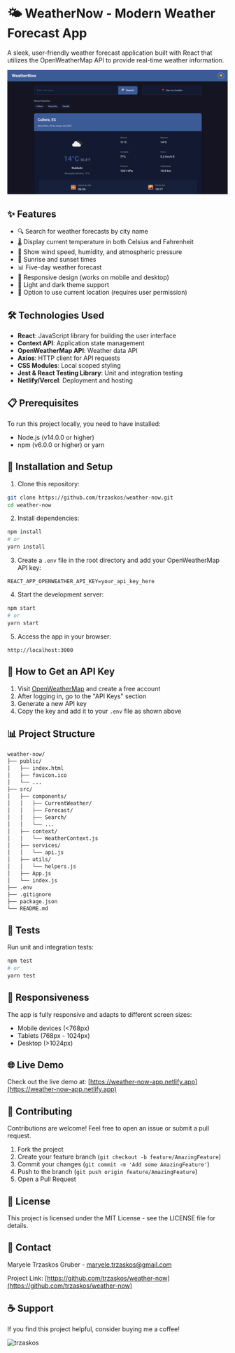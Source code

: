 # 🌤️ WeatherNow - Modern Weather Forecast App

A sleek, user-friendly weather forecast application built with React that utilizes the OpenWeatherMap API to provide real-time weather information.

![App Screenshot](./screenshots/app-screenshot.png)

## ✨ Features

- 🔍 Search for weather forecasts by city name
- 🌡️ Display current temperature in both Celsius and Fahrenheit
- 💨 Show wind speed, humidity, and atmospheric pressure
- 🌅 Sunrise and sunset times
- 📊 Five-day weather forecast
- 🌈 Responsive design (works on mobile and desktop)
- 🎨 Light and dark theme support
- 📍 Option to use current location (requires user permission)

## 🛠️ Technologies Used

- **React**: JavaScript library for building the user interface
- **Context API**: Application state management
- **OpenWeatherMap API**: Weather data API
- **Axios**: HTTP client for API requests
- **CSS Modules**: Local scoped styling
- **Jest & React Testing Library**: Unit and integration testing
- **Netlify/Vercel**: Deployment and hosting

## 📋 Prerequisites

To run this project locally, you need to have installed:

- Node.js (v14.0.0 or higher)
- npm (v6.0.0 or higher) or yarn

## 🚀 Installation and Setup

1. Clone this repository:

```bash
git clone https://github.com/trzaskos/weather-now.git
cd weather-now
```

2. Install dependencies:

```bash
npm install
# or
yarn install
```

3. Create a `.env` file in the root directory and add your OpenWeatherMap API key:

```
REACT_APP_OPENWEATHER_API_KEY=your_api_key_here
```

4. Start the development server:

```bash
npm start
# or
yarn start
```

5. Access the app in your browser:

```
http://localhost:3000
```

## 📝 How to Get an API Key

1. Visit [OpenWeatherMap](https://openweathermap.org/) and create a free account
2. After logging in, go to the "API Keys" section
3. Generate a new API key
4. Copy the key and add it to your `.env` file as shown above

## 📊 Project Structure

```
weather-now/
├── public/
│   ├── index.html
│   ├── favicon.ico
│   └── ...
├── src/
│   ├── components/
│   │   ├── CurrentWeather/
│   │   ├── Forecast/
│   │   ├── Search/
│   │   └── ...
│   ├── context/
│   │   └── WeatherContext.js
│   ├── services/
│   │   └── api.js
│   ├── utils/
│   │   └── helpers.js
│   ├── App.js
│   └── index.js
├── .env
├── .gitignore
├── package.json
└── README.md
```

## 🧪 Tests

Run unit and integration tests:

```bash
npm test
# or
yarn test
```

## 📱 Responsiveness

The app is fully responsive and adapts to different screen sizes:

- Mobile devices (<768px)
- Tablets (768px - 1024px)
- Desktop (>1024px)

## 🌐 Live Demo

Check out the live demo at: [https://weather-now-app.netlify.app](https://weather-now-app.netlify.app)

## 🤝 Contributing

Contributions are welcome! Feel free to open an issue or submit a pull request.

1. Fork the project
2. Create your feature branch (`git checkout -b feature/AmazingFeature`)
3. Commit your changes (`git commit -m 'Add some AmazingFeature'`)
4. Push to the branch (`git push origin feature/AmazingFeature`)
5. Open a Pull Request

## 📜 License

This project is licensed under the MIT License - see the LICENSE file for details.

## 📧 Contact

Maryele Trzaskos Gruber - [maryele.trzaskos@gmail.com](mailto:maryele.trzaskos@gmail.com)

Project Link: [https://github.com/trzaskos/weather-now](https://github.com/trzaskos/weather-now)

## ☕ Support

If you find this project helpful, consider buying me a coffee!

<p><a href="https://www.buymeacoffee.com/trzaskos"> <img align="left" src="https://cdn.buymeacoffee.com/buttons/v2/default-yellow.png" height="60" width="217" alt="trzaskos" /></a></p>